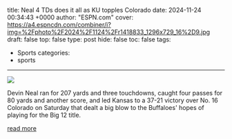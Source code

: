 title: Neal 4 TDs does it all as KU topples Colorado
date: 2024-11-24 00:34:43 +0000
author: "ESPN.com"
cover: https://a4.espncdn.com/combiner/i?img=%2Fphoto%2F2024%2F1124%2Fr1418833_1296x729_16%2D9.jpg
draft: false
top: false
type: post
hide: false
toc: false
tags:
  - Sports
categories:
  - sports
---

![](https://a4.espncdn.com/combiner/i?img=%2Fphoto%2F2024%2F1124%2Fr1418833_1296x729_16%2D9.jpg)

Devin Neal ran for 207 yards and three touchdowns, caught four passes for 80 yards and another score, and led Kansas to a 37-21 victory over No. 16 Colorado on Saturday that dealt a big blow to the Buffaloes' hopes of playing for the Big 12 title.

[read more](https://www.espn.com/college-football/story/_/id/42570575/devin-neal-kansas-too-much-colorado-dealt-setback)

